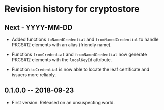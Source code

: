 # Revision history for cryptostore

## Next - YYYY-MM-DD

* Added functions `toNamedCredential` and `fromNamedCredential` to handle
  PKCS#12 elements with an alias (friendly name).

* Functions `fromCredential` and `fromNamedCredential` now generate PKCS#12
  elements with the `localKeyId` attribute.

* Function `toCredential` is now able to locate the leaf certificate and issuers
  more reliably.

## 0.1.0.0 -- 2018-09-23

* First version. Released on an unsuspecting world.
